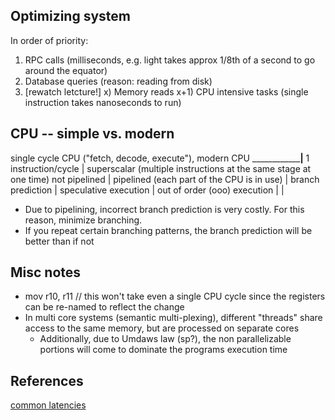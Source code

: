 ## Optimizing system
In order of priority: 
1) RPC calls (milliseconds, e.g. light takes approx 1/8th of a second to go around the equator)
2) Database queries (reason: reading from disk)
3) [rewatch letcture!]
x) Memory reads
x+1) CPU intensive tasks (single instruction takes nanoseconds to run)

## CPU -- simple vs. modern 

single cycle CPU 
("fetch, decode, execute"),      modern CPU
____________________________|________________
1 instruction/cycle         | superscalar (multiple instructions at the same stage at one time)
not pipelined               | pipelined (each part of the CPU is in use)
                            | branch prediction
                            | speculative execution
                            | out of order (ooo) execution
                            |
                            |

* Due to pipelining, incorrect branch prediction is very costly. For this reason, minimize branching. 
* If you repeat certain branching patterns, the branch prediction will be better than if not

## Misc notes 
* mov r10, r11 // this won't take even a single CPU cycle since the registers can be re-named to reflect the change
* In multi core systems (semantic multi-plexing), different "threads" share access to the same memory, but are processed on separate cores 
	* Additionally, due to Umdaws law (sp?), the non parallelizable portions will come to dominate the programs execution time 	

## References 
[common latencies](colin-scott.github.io/personal_website/research/interactive_latency.html)